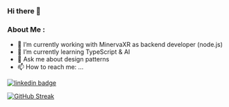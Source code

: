 ### Hi there 👋


<!-- <div id="header" align="center"> -->
<div id="badges">
  
</div>

### About Me :
- 🔭 I’m currently working with MinervaXR as backend developer (node.js) <br>
- 🌱 I’m currently learning TypeScript & AI <br>
- 💬 Ask me about design patterns
- 📫 How to reach me: ... <br>
<a href="https://www.linkedin.com/in/bar-maizel/">
<img src="https://img.shields.io/badge/LinkedIn-blue?logo=linkedin&logoColor=white&style=for-the-badge" alt="linkedin badge"/>
</a>

[![GitHub Streak](https://streak-stats.demolab.com/?user=DenverCoder1)](https://git.io/streak-stats)
